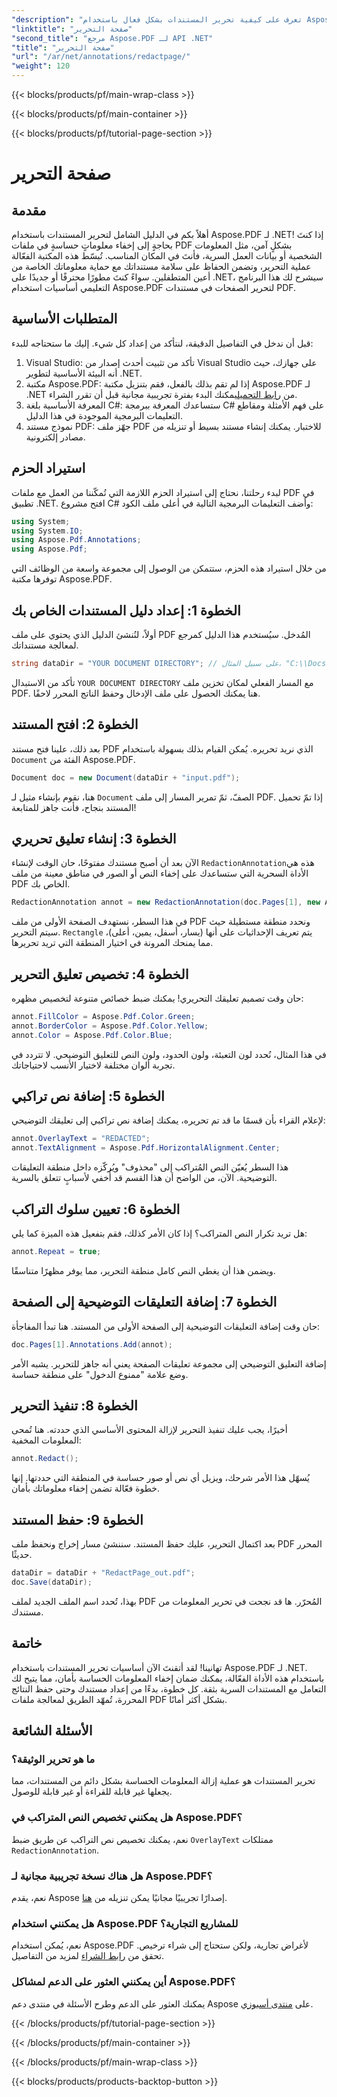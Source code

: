 ```yaml
---
"description": "تعرف على كيفية تحرير المستندات بشكل فعال باستخدام Aspose.PDF لـ .NET باستخدام هذا الدليل الشامل خطوة بخطوة."
"linktitle": "صفحة التحرير"
"second_title": "مرجع Aspose.PDF لـ API .NET"
"title": "صفحة التحرير"
"url": "/ar/net/annotations/redactpage/"
"weight": 120
---
```


{{< blocks/products/pf/main-wrap-class >}}

{{< blocks/products/pf/main-container >}}

{{< blocks/products/pf/tutorial-page-section >}}

# صفحة التحرير

## مقدمة

أهلاً بكم في الدليل الشامل لتحرير المستندات باستخدام Aspose.PDF لـ .NET! إذا كنتَ بحاجةٍ إلى إخفاء معلوماتٍ حساسةٍ في ملفات PDF بشكلٍ آمن، مثل المعلومات الشخصية أو بيانات العمل السرية، فأنتَ في المكان المناسب. تُبسّط هذه المكتبة الفعّالة عملية التحرير، وتضمن الحفاظ على سلامة مستنداتك مع حماية معلوماتك الخاصة من أعين المتطفلين. سواءً كنتَ مطورًا محترفًا أو جديدًا على .NET، سيشرح لك هذا البرنامج التعليمي أساسيات استخدام Aspose.PDF لتحرير الصفحات في مستندات PDF.

## المتطلبات الأساسية

قبل أن ندخل في التفاصيل الدقيقة، لنتأكد من إعداد كل شيء. إليك ما ستحتاجه للبدء:

1. Visual Studio: تأكد من تثبيت أحدث إصدار من Visual Studio على جهازك، حيث أنه البيئة الأساسية لتطوير .NET.
2. مكتبة Aspose.PDF: إذا لم تقم بذلك بالفعل، فقم بتنزيل مكتبة Aspose.PDF لـ .NET من [رابط التحميل](https://releases.aspose.com/pdf/net/)يمكنك البدء بفترة تجريبية مجانية قبل أن تقرر الشراء.
3. المعرفة الأساسية بلغة C#: ستساعدك المعرفة ببرمجة C# على فهم الأمثلة ومقاطع التعليمات البرمجية الموجودة في هذا الدليل.
4. نموذج مستند PDF: جهّز ملف PDF للاختبار. يمكنك إنشاء مستند بسيط أو تنزيله من مصادر إلكترونية.

## استيراد الحزم

لبدء رحلتنا، نحتاج إلى استيراد الحزم اللازمة التي تُمكّننا من العمل مع ملفات PDF في تطبيق .NET. افتح مشروع C# وأضف التعليمات البرمجية التالية في أعلى ملف الكود:

```csharp
using System;
using System.IO;
using Aspose.Pdf.Annotations;
using Aspose.Pdf;
```

من خلال استيراد هذه الحزم، ستتمكن من الوصول إلى مجموعة واسعة من الوظائف التي توفرها مكتبة Aspose.PDF. 

## الخطوة 1: إعداد دليل المستندات الخاص بك

أولاً، لنُنشئ الدليل الذي يحتوي على ملف PDF المُدخل. سيُستخدم هذا الدليل كمرجع لمعالجة مستنداتك.

```csharp
string dataDir = "YOUR DOCUMENT DIRECTORY"; // على سبيل المثال، "C:\\Docs\\"
```

تأكد من الاستبدال `YOUR DOCUMENT DIRECTORY` مع المسار الفعلي لمكان تخزين ملف PDF. هنا يمكنك الحصول على ملف الإدخال وحفظ الناتج المحرر لاحقًا.

## الخطوة 2: افتح المستند

بعد ذلك، علينا فتح مستند PDF الذي نريد تحريره. يُمكن القيام بذلك بسهولة باستخدام `Document` الفئة من Aspose.PDF.

```csharp
Document doc = new Document(dataDir + "input.pdf");
```

هنا، نقوم بإنشاء مثيل لـ `Document` الصفّ، ثمّ تمرير المسار إلى ملف PDF. إذا تمّ تحميل المستند بنجاح، فأنت جاهز للمتابعة!

## الخطوة 3: إنشاء تعليق تحريري

الآن بعد أن أصبح مستندك مفتوحًا، حان الوقت لإنشاء `RedactionAnnotation`هذه هي الأداة السحرية التي ستساعدك على إخفاء النص أو الصور في مناطق معينة من ملف PDF الخاص بك.

```csharp
RedactionAnnotation annot = new RedactionAnnotation(doc.Pages[1], new Aspose.Pdf.Rectangle(200, 500, 300, 600));
```

في هذا السطر، نستهدف الصفحة الأولى من ملف PDF ونحدد منطقة مستطيلة حيث سيتم التحرير. `Rectangle` يتم تعريف الإحداثيات على أنها (يسار، أسفل، يمين، أعلى)، مما يمنحك المرونة في اختيار المنطقة التي تريد تحريرها.

## الخطوة 4: تخصيص تعليق التحرير

حان وقت تصميم تعليقك التحريري! يمكنك ضبط خصائص متنوعة لتخصيص مظهره:

```csharp
annot.FillColor = Aspose.Pdf.Color.Green;
annot.BorderColor = Aspose.Pdf.Color.Yellow;
annot.Color = Aspose.Pdf.Color.Blue;
```

في هذا المثال، نُحدد لون التعبئة، ولون الحدود، ولون النص للتعليق التوضيحي. لا تتردد في تجربة ألوان مختلفة لاختيار الأنسب لاحتياجاتك.

## الخطوة 5: إضافة نص تراكبي

لإعلام القراء بأن قسمًا ما قد تم تحريره، يمكنك إضافة نص تراكبي إلى تعليقك التوضيحي:

```csharp
annot.OverlayText = "REDACTED";
annot.TextAlignment = Aspose.Pdf.HorizontalAlignment.Center;
```

هذا السطر يُعيّن النص المُتراكب إلى "محذوف" ويُركّزه داخل منطقة التعليقات التوضيحية. الآن، من الواضح أن هذا القسم قد أُخفي لأسبابٍ تتعلق بالسرية.

## الخطوة 6: تعيين سلوك التراكب

هل تريد تكرار النص المتراكب؟ إذا كان الأمر كذلك، فقم بتفعيل هذه الميزة كما يلي:

```csharp
annot.Repeat = true;
```

ويضمن هذا أن يغطي النص كامل منطقة التحرير، مما يوفر مظهرًا متناسقًا.

## الخطوة 7: إضافة التعليقات التوضيحية إلى الصفحة

حان وقت إضافة التعليقات التوضيحية إلى الصفحة الأولى من المستند. هنا تبدأ المفاجأة:

```csharp
doc.Pages[1].Annotations.Add(annot);
```

إضافة التعليق التوضيحي إلى مجموعة تعليقات الصفحة يعني أنه جاهز للتحرير. يشبه الأمر وضع علامة "ممنوع الدخول" على منطقة حساسة.

## الخطوة 8: تنفيذ التحرير

أخيرًا، يجب عليك تنفيذ التحرير لإزالة المحتوى الأساسي الذي حددته. هنا تُمحى المعلومات المخفية:

```csharp
annot.Redact();
```

يُسهّل هذا الأمر شرحك، ويزيل أي نص أو صور حساسة في المنطقة التي حددتها. إنها خطوة فعّالة تضمن إخفاء معلوماتك بأمان.

## الخطوة 9: حفظ المستند

بعد اكتمال التحرير، عليك حفظ المستند. سننشئ مسار إخراج ونحفظ ملف PDF المحرر حديثًا.

```csharp
dataDir = dataDir + "RedactPage_out.pdf";
doc.Save(dataDir);
```

بهذا، تُحدد اسم الملف الجديد لملف PDF المُحرّر. ها قد نجحت في تحرير المعلومات من مستندك.

## خاتمة

تهانينا! لقد أتقنتَ الآن أساسيات تحرير المستندات باستخدام Aspose.PDF لـ .NET. باستخدام هذه الأداة الفعّالة، يمكنك ضمان إخفاء المعلومات الحساسة بأمان، مما يتيح لك التعامل مع المستندات السرية بثقة. كل خطوة، بدءًا من إعداد مستندك وحتى حفظ النتائج المحررة، تُمهّد الطريق لمعالجة ملفات PDF بشكل أكثر أمانًا.

## الأسئلة الشائعة

### ما هو تحرير الوثيقة؟
تحرير المستندات هو عملية إزالة المعلومات الحساسة بشكل دائم من المستندات، مما يجعلها غير قابلة للقراءة أو غير قابلة للوصول.

### هل يمكنني تخصيص النص المتراكب في Aspose.PDF؟
نعم، يمكنك تخصيص نص التراكب عن طريق ضبط `OverlayText` ممتلكات `RedactionAnnotation`.

### هل هناك نسخة تجريبية مجانية لـ Aspose.PDF؟
نعم، يقدم Aspose إصدارًا تجريبيًا مجانيًا يمكن تنزيله من [هنا](https://releases.aspose.com/).

### هل يمكنني استخدام Aspose.PDF للمشاريع التجارية؟
نعم، يُمكن استخدام Aspose.PDF لأغراض تجارية، ولكن ستحتاج إلى شراء ترخيص. تحقق من [رابط الشراء](https://purchase.aspose.com/buy) لمزيد من التفاصيل.

### أين يمكنني العثور على الدعم لمشاكل Aspose.PDF؟
يمكنك العثور على الدعم وطرح الأسئلة في منتدى دعم Aspose على [منتدى أسبوزي](https://forum.aspose.com/c/pdf/10).

{{< /blocks/products/pf/tutorial-page-section >}}

{{< /blocks/products/pf/main-container >}}

{{< /blocks/products/pf/main-wrap-class >}}

{{< blocks/products/products-backtop-button >}}